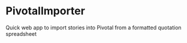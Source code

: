 PivotalImporter
===============

Quick web app to import stories into Pivotal from a formatted quotation spreadsheet
